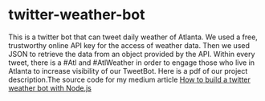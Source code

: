 # twitter-weather-bot
This is a twitter bot that can tweet daily weather of Atlanta. We used a free, trustworthy online API key for the access of weather data. Then we used JSON to retrieve the data from an object provided by the API. Within every tweet, there is a #Atl and #AtlWeather in order to engage those who live in Atlanta to increase visibility of our TweetBot. Here is a pdf of our project description.The source code for my medium article [How to build a twitter weather bot with Node.js](https://medium.com/@mehdichekori/how-to-build-a-twitter-weather-bot-with-node-js-4560eca55538)
